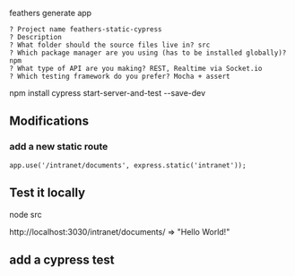 

feathers generate app

```
? Project name feathers-static-cypress
? Description
? What folder should the source files live in? src
? Which package manager are you using (has to be installed globally)? npm
? What type of API are you making? REST, Realtime via Socket.io
? Which testing framework do you prefer? Mocha + assert
```


npm install cypress start-server-and-test --save-dev



## Modifications

### add a new static route

`app.use('/intranet/documents', express.static('intranet'));`



## Test it locally

node src

http://localhost:3030/intranet/documents/ => "Hello World!"



## add a cypress test